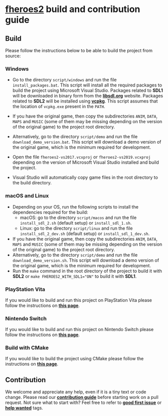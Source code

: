 # [**fheroes2**](README.md) build and contribution guide

## Build

Please follow the instructions below to be able to build the project from source:

<a name="windows"></a>
### Windows

* Go to the directory `script/windows` and run the file `install_packages.bat`. This script will install all the
  required packages to build the project using Microsoft Visual Studio. Packages related to **SDL1** will be downloaded
  in binary form from the [**libsdl.org**](https://www.libsdl.org/) website. Packages related to **SDL2** will be installed
  using [**vcpkg**](https://vcpkg.io/). This script assumes that the location of `vcpkg.exe` present in the `PATH`.

* If you have the original game, then copy the subdirectories `ANIM`, `DATA`, `MAPS` and `MUSIC` (some of them may
  be missing depending on the version of the original game) to the project root directory.
* Alternatively, go to the directory `script/demo` and run the file `download_demo_version.bat`.
  This script will download a demo version of the original game, which is the minimum required for development.
* Open the file `fheroes2-vs2017.vcxproj` or `fheroes2-vs2019.vcxproj` depending on the version of Microsoft Visual
  Studio installed and build the project.
* Visual Studio will automatically copy game files in the root directory to the build directory.

<a name="macos-and-linux"></a>
### macOS and Linux

* Depending on your OS, run the following scripts to install the dependencies required for the build:
  * macOS: go to the directory `script/macos` and run the file `install_sdl_2.sh` (default setup) or `install_sdl_1.sh`.
  * Linux: go to the directory `script/linux` and run the file `install_sdl_2_dev.sh` (default setup) or `install_sdl_1_dev.sh`.
* If you have the original game, then copy the subdirectories `ANIM`, `DATA`, `MAPS` and `MUSIC` (some of them may
  be missing depending on the version of the original game) to the project root directory.
* Alternatively, go to the directory `script/demo` and run the file `download_demo_version.sh`.
  This script will download a demo version of the original game, which is the minimum required for development.
* Run the `make` command in the root directory of the project to build it with **SDL2** or `make FHEROES2_WITH_SDL1="ON"`
  to build it with **SDL1**.

<a name="playstation-vita"></a>
### PlayStation Vita

If you would like to build and run this project on PlayStation Vita please follow the instructions on [**this page**](README_PSV.md).

<a name="nintendo-switch"></a>
### Nintendo Switch

If you would like to build and run this project on Nintendo Switch please follow the instructions on [**this page**](README_switch.md).

<a name="build-with-cmake"></a>
### Build with CMake

If you would like to build the project using CMake please follow the instructions on [**this page**](README_cmake.md).

## Contribution

We welcome and appreciate any help, even if it is a tiny text or code change. Please read our
[**contribution guide**](https://github.com/ihhub/fheroes2/blob/master/CONTRIBUTING.md) before starting work on a pull request.
Not sure what to start with? Feel free to refer to
[**good first issue**](https://github.com/ihhub/fheroes2/issues?q=is%3Aissue%20is%3Aopen%20label%3A%22good%20first%20issue%22) or
[**help wanted**](https://github.com/ihhub/fheroes2/issues?q=is%3Aissue%20is%3Aopen%20label%3A%22help%20wanted%22) tags.
